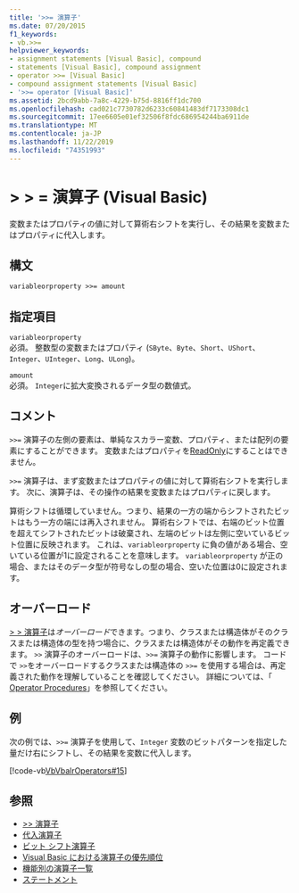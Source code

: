 ```yaml
---
title: '>>= 演算子'
ms.date: 07/20/2015
f1_keywords:
- vb.>>=
helpviewer_keywords:
- assignment statements [Visual Basic], compound
- statements [Visual Basic], compound assignment
- operator >>= [Visual Basic]
- compound assignment statements [Visual Basic]
- '>>= operator [Visual Basic]'
ms.assetid: 2bcd9abb-7a8c-4229-b75d-8816ff1dc700
ms.openlocfilehash: cad021c7730782d6233c60841483df7173308dc1
ms.sourcegitcommit: 17ee6605e01ef32506f8fdc686954244ba6911de
ms.translationtype: MT
ms.contentlocale: ja-JP
ms.lasthandoff: 11/22/2019
ms.locfileid: "74351993"
---
```

# <a name="-operator-visual-basic"></a>> > = 演算子 (Visual Basic)
変数またはプロパティの値に対して算術右シフトを実行し、その結果を変数またはプロパティに代入します。  
  
## <a name="syntax"></a>構文  
  
```vb  
variableorproperty >>= amount  
```  
  
## <a name="parts"></a>指定項目  
 `variableorproperty`  
 必須。 整数型の変数またはプロパティ (`SByte`、`Byte`、`Short`、`UShort`、`Integer`、`UInteger`、`Long`、`ULong`)。  
  
 `amount`  
 必須。 `Integer`に拡大変換されるデータ型の数値式。  
  
## <a name="remarks"></a>コメント  
 `>>=` 演算子の左側の要素は、単純なスカラー変数、プロパティ、または配列の要素にすることができます。 変数またはプロパティを[ReadOnly](../../../visual-basic/language-reference/modifiers/readonly.md)にすることはできません。  
  
 `>>=` 演算子は、まず変数またはプロパティの値に対して算術右シフトを実行します。 次に、演算子は、その操作の結果を変数またはプロパティに戻します。  
  
 算術シフトは循環していません。つまり、結果の一方の端からシフトされたビットはもう一方の端には再入されません。 算術右シフトでは、右端のビット位置を超えてシフトされたビットは破棄され、左端のビットは左側に空いているビット位置に反映されます。 これは、`variableorproperty` に負の値がある場合、空いている位置が1に設定されることを意味します。 `variableorproperty` が正の場合、またはそのデータ型が符号なしの型の場合、空いた位置は0に設定されます。  
  
## <a name="overloading"></a>オーバーロード  
 [> > 演算子](../../../visual-basic/language-reference/operators/right-shift-operator.md)は*オーバーロード*できます。つまり、クラスまたは構造体がそのクラスまたは構造体の型を持つ場合に、クラスまたは構造体がその動作を再定義できます。 `>>` 演算子のオーバーロードは、`>>=` 演算子の動作に影響します。 コードで `>>`をオーバーロードするクラスまたは構造体の `>>=` を使用する場合は、再定義された動作を理解していることを確認してください。 詳細については、「 [Operator Procedures](../../../visual-basic/programming-guide/language-features/procedures/operator-procedures.md)」を参照してください。  
  
## <a name="example"></a>例  
 次の例では、`>>=` 演算子を使用して、`Integer` 変数のビットパターンを指定した量だけ右にシフトし、その結果を変数に代入します。  
  
 [!code-vb[VbVbalrOperators#15](~/samples/snippets/visualbasic/VS_Snippets_VBCSharp/VbVbalrOperators/VB/Class1.vb#15)]  
  
## <a name="see-also"></a>参照

- [>> 演算子](../../../visual-basic/language-reference/operators/right-shift-operator.md)
- [代入演算子](../../../visual-basic/language-reference/operators/assignment-operators.md)
- [ビット シフト演算子](../../../visual-basic/language-reference/operators/bit-shift-operators.md)
- [Visual Basic における演算子の優先順位](../../../visual-basic/language-reference/operators/operator-precedence.md)
- [機能別の演算子一覧](../../../visual-basic/language-reference/operators/operators-listed-by-functionality.md)
- [ステートメント](../../../visual-basic/programming-guide/language-features/statements.md)
